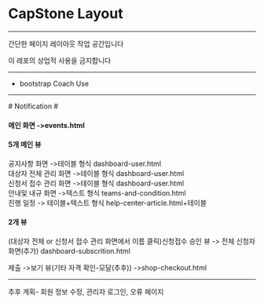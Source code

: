 # CapStone Layout
---
간단한 페이지 레이아웃 작업 공간입니다   

이 레포의 상업적 사용을 금지합니다

---
* bootstrap Coach Use


<hr>
# Notification #

<h4>메인 화면 ->events.html</h4>

<h4>5개 메인 뷰</h4> 
공지사항 화면 ->테이블 형식  dashboard-user.html<br>
대상자 전체 관리 화면 ->테이블 형식 dashboard-user.html<br>
신청서 접수 관리 화면 ->테이블 형식 dashboard-user.html<br>
안내및 내규 화면 ->텍스트 형식 teams-and-condition.html<br>
진행 일정  -> 테이블+텍스트 형식 help-center-article.html+테이블<br>


<h4>2개 뷰</h4>
(대상자 전체 or 신청서 접수 관리 화면에서 이름 클릭)신청접수 승인 뷰
 -> 전체 신청자 화면(추가) dashboard-subscrition.html<br>

제출 ->보기 뷰(기타 자격 확인-모달(추후)) ->shop-checkout.html


---------------------------------------------------------------
추후 계획- 회원 정보 수정, 관리자 로그인, 오류 페이지
